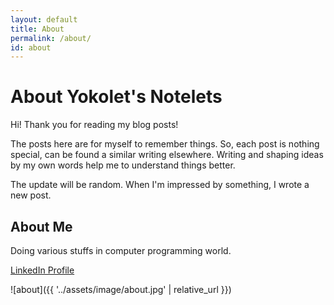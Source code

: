 ```yaml
---
layout: default
title: About
permalink: /about/
id: about
---
```


# About Yokolet's Notelets

Hi! Thank you for reading my blog posts!

The posts here are for myself to remember things.
So, each post is nothing special, can be found a similar writing elsewhere.
Writing and shaping ideas by my own words help me to understand things better.

The update will be random. When I'm impressed by something, I wrote a new post.


## About Me

Doing various stuffs in computer programming world.

[LinkedIn Profile](https://www.linkedin.com/in/yokolet/)

![about]({{ '../assets/image/about.jpg' | relative_url }})
